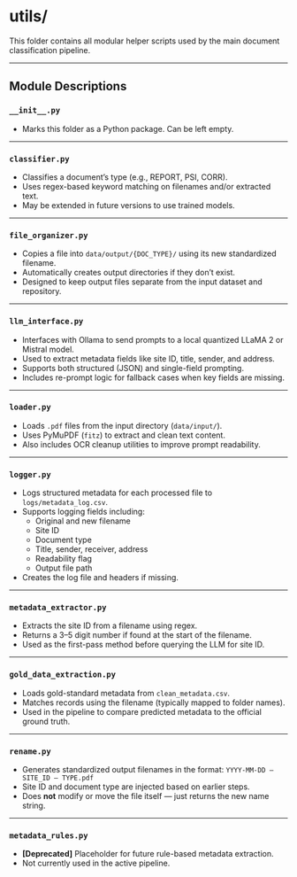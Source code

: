# utils/

This folder contains all modular helper scripts used by the main document classification pipeline.

---

## Module Descriptions

### `__init__.py`
- Marks this folder as a Python package. Can be left empty.

---

### `classifier.py`
- Classifies a document’s type (e.g., REPORT, PSI, CORR).
- Uses regex-based keyword matching on filenames and/or extracted text.
- May be extended in future versions to use trained models.

---

### `file_organizer.py`
- Copies a file into `data/output/{DOC_TYPE}/` using its new standardized filename.
- Automatically creates output directories if they don’t exist.
- Designed to keep output files separate from the input dataset and repository.

---

### `llm_interface.py`
- Interfaces with Ollama to send prompts to a local quantized LLaMA 2 or Mistral model.
- Used to extract metadata fields like site ID, title, sender, and address.
- Supports both structured (JSON) and single-field prompting.
- Includes re-prompt logic for fallback cases when key fields are missing.

---

### `loader.py`
- Loads `.pdf` files from the input directory (`data/input/`).
- Uses PyMuPDF (`fitz`) to extract and clean text content.
- Also includes OCR cleanup utilities to improve prompt readability.

---

### `logger.py`
- Logs structured metadata for each processed file to `logs/metadata_log.csv`.
- Supports logging fields including:
  - Original and new filename
  - Site ID
  - Document type
  - Title, sender, receiver, address
  - Readability flag
  - Output file path
- Creates the log file and headers if missing.

---

### `metadata_extractor.py`
- Extracts the site ID from a filename using regex.
- Returns a 3–5 digit number if found at the start of the filename.
- Used as the first-pass method before querying the LLM for site ID.

---

### `gold_data_extraction.py`
- Loads gold-standard metadata from `clean_metadata.csv`.
- Matches records using the filename (typically mapped to folder names).
- Used in the pipeline to compare predicted metadata to the official ground truth.

---

### `rename.py`
- Generates standardized output filenames in the format:
  `YYYY-MM-DD – SITE_ID – TYPE.pdf`
- Site ID and document type are injected based on earlier steps.
- Does **not** modify or move the file itself — just returns the new name string.

---

### `metadata_rules.py`
- **[Deprecated]** Placeholder for future rule-based metadata extraction.
- Not currently used in the active pipeline.
